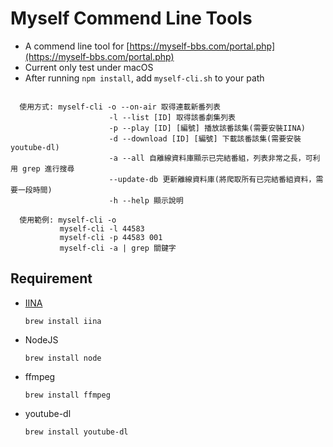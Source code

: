 # Myself Commend Line Tools

- A commend line tool for [https://myself-bbs.com/portal.php](https://myself-bbs.com/portal.php)
- Current only test under macOS
- After running `npm install`, add `myself-cli.sh` to your path

```fish

  使用方式: myself-cli -o --on-air 取得連載新番列表
                      -l --list [ID] 取得該番劇集列表
                      -p --play [ID] [編號] 播放該番該集(需要安裝IINA)
                      -d --download [ID] [編號] 下載該番該集(需要安裝youtube-dl)
                      -a --all 自離線資料庫顯示已完結番組，列表非常之長，可利用 grep 進行搜尋
                      --update-db 更新離線資料庫(將爬取所有已完結番組資料，需要一段時間)
                      -h --help 顯示說明

  使用範例: myself-cli -o
           myself-cli -l 44583
           myself-cli -p 44583 001
           myself-cli -a | grep 關鍵字

```

## Requirement

- [IINA](https://iina.io/)

  ```fish
  brew install iina
  ```

- NodeJS

  ```fish
  brew install node
  ```

- ffmpeg

  ```fish
  brew install ffmpeg
  ```

- youtube-dl

  ```fish
  brew install youtube-dl
  ```
